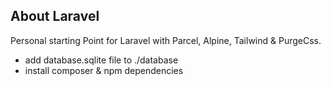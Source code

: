 ## About Laravel

Personal starting Point for Laravel with Parcel, Alpine, Tailwind & PurgeCss.

- add database.sqlite file to ./database
- install composer & npm dependencies